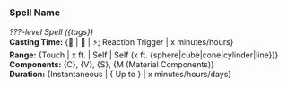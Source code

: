 ### Spell Name  
*???-level Spell ({tags})*  
**Casting Time:** {🔷 | 🔷 | ⚡; Reaction Trigger | x minutes/hours}  
**Range:** {Touch | x ft. | Self | Self (x ft. {sphere|cube|cone|cylinder|line})}  
**Components:** {C}, {V}, {S}, {M (Material Components)}  
**Duration:** {Instantaneous | { Up to } | x minutes/hours/days}  
